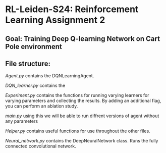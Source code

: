 # RL-Leiden-S24: Reinforcement Learning Assignment 2
## Goal: Training Deep Q-learning Network on Cart Pole environment

## File structure:
*Agent.py* contains the DQNLearningAgent.

*DQN_learner.py* contains the 

*Experiment.py* contains the functions for running varying learners for varying parameters and collecting the results. By adding an additional flag, you can perform an ablation study.

*main.py* using this we will be able to run diffrent versions of agent without any parameters

*Helper.py* contains useful functions for use throughout the other files.

*Neural_network.py* contains the DeepNeuralNetwork class. Runs the fully connected convolutional network.
